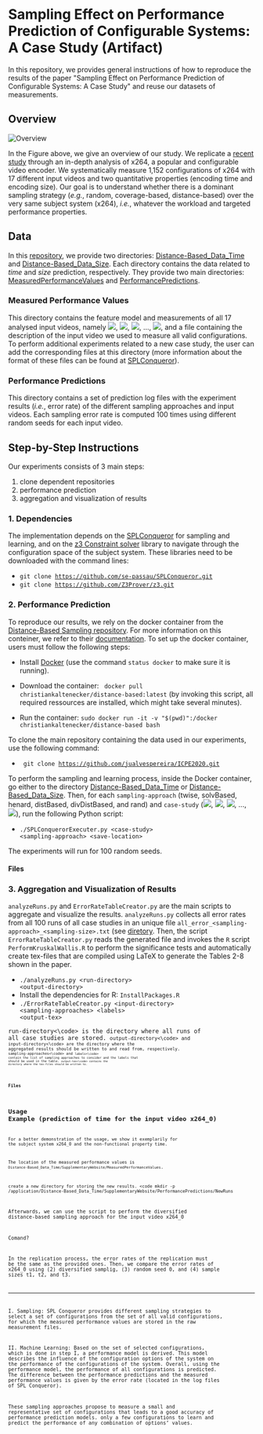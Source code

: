 # Sampling Effect on Performance Prediction of Configurable Systems: A Case Study (Artifact)

In this repository, we provides general instructions of how to reproduce the results of the paper "Sampling Effect on Performance Prediction of Configurable Systems: A Case Study" and reuse our datasets of measurements.

## Overview

![Overview](https://github.com/jualvespereira/ICPE2020/blob/master/overview.png)

In the Figure above, we give an overview of our study.
We replicate a [recent study](https://github.com/se-passau/Distance-Based_Data) through an in-depth analysis of x264, a popular and configurable video encoder.
We systematically measure 1,152 configurations of x264 with 17 different input videos and two quantitative properties (encoding time and encoding size).
Our goal is to understand whether there is a dominant sampling strategy (*e.g.*, random, coverage-based, distance-based) over the very same subject system (x264), *i.e.*, whatever the workload and targeted performance properties. 

## Data

In this [repository](https://github.com/jualvespereira/ICPE2020), we provide two directories: [Distance-Based_Data_Time](Distance-Based_Data_Time/) and [Distance-Based_Data_Size](Distance-Based_Data_Size/).
Each directory contains the data related to *time* and *size* prediction, respectively.
They provide two main directories: [MeasuredPerformanceValues](Distance-Based_Data_Time/SupplementaryWebsite/MeasuredPerformanceValues/) and [PerformancePredictions](Distance-Based_Data_Time/SupplementaryWebsite/PerformancePredictions/).

### Measured Performance Values

This directory contains the feature model and measurements of all 17 analysed input videos, namely <img src="http://latex.codecogs.com/gif.latex?x264_0" border="0"/>, <img src="http://latex.codecogs.com/gif.latex?x264_1" border="0"/>, <img src="http://latex.codecogs.com/gif.latex?x264_2" border="0"/>, ..., <img src="http://latex.codecogs.com/gif.latex?x264_{16}" border="0"/>, and a file containing the description of the input video we used to measure all valid configurations. To perform additional experiments related to a new case study, the user can add the corresponding files at this directory (more information about the format of these files can be found at [SPLConqueror](github.com/se-passau/SPLConqueror)).

### Performance Predictions

This directory contains a set of prediction log files with the experiment results (*i.e.*, error rate) of the different sampling approaches and input videos. Each sampling error rate is computed 100 times using different random seeds for each input video.

## Step-by-Step Instructions

Our experiments consists of 3 main steps:
1. clone dependent repositories
2. performance prediction
3. aggregation and visualization of results

### 1. Dependencies

The implementation depends on the [SPLConqueror](github.com/se-passau/SPLConqueror) for sampling and learning, and on the [z3 Constraint solver](https://github.com/Z3Prover/z3.git) library to navigate through the configuration space of the subject system. These libraries need to be downloaded with the command lines:

- <code>git clone https://github.com/se-passau/SPLConqueror.git</code>
- <code>git clone https://github.com/Z3Prover/z3.git</code>

### 2. Performance Prediction

To reproduce our results, we rely on the docker container from the [Distance-Based Sampling repository](https://github.com/se-passau/Distance-Based_Data).
For more information on this conteiner, we refer to their [documentation](https://github.com/se-passau/Distance-Based_Data/blob/master/README.md).
To set up the docker container, users must follow the following steps:

- Install [Docker](https://docs.docker.com/install/) (use the command <code>status docker</code> to make sure it is running).

- Download the container: 
<code> docker pull christiankaltenecker/distance-based:latest</code> (by invoking this script, all required ressources are installed, which might take several minutes).

- Run the container:
<code>sudo docker run -it -v "$(pwd)":/docker christiankaltenecker/distance-based bash</code>

To clone the main repository containing the data used in our experiments, use the following command:
- <code> git clone https://github.com/jualvespereira/ICPE2020.git</code>

To perform the sampling and learning process, inside the Docker container, go either to the directory [Distance-Based_Data_Time](Distance-Based_Data_Time/) or [Distance-Based_Data_Size](Distance-Based_Data_Size/).
Then, for each <code>sampling-approach</code> (twise, solvBased, henard, distBased, divDistBased, and rand) and <code>case-study</code> (<img src="http://latex.codecogs.com/gif.latex?x264_0" border="0"/>, <img src="http://latex.codecogs.com/gif.latex?x264_1" border="0"/>, <img src="http://latex.codecogs.com/gif.latex?x264_2" border="0"/>, ..., <img src="http://latex.codecogs.com/gif.latex?x264_{16}" border="0"/>), run the following Python script:
- <code>./SPLConquerorExecuter.py \<case-study\> \<sampling-approach\> \<save-location\></code>

The experiments will run for 100 random seeds.
  
#### Files




### 3. Aggregation and Visualization of Results

<code>analyzeRuns.py</code> and <code>ErrorRateTableCreator.py</code> are the main scripts to aggregate and visualize the results.
<code>analyzeRuns.py</code> collects all error rates from all 100 runs of all case studies in an unique file <code>all_error_\<sampling-approach\>_\<sampling-size\>.txt</code> (see [diretory](Distance-Based_Data_Time/SupplementaryWebsite/PerformancePredictions/AllSummary/).
Then, the script <code>ErrorRateTableCreator.py</code> reads the generated file and invokes the <code>R</code> script <code>PerformKruskalWallis.R</code> to perform the significance tests and automatically create tex-files that are compiled using LaTeX to generate the Tables 2-8 shown in the paper.

- <code>./analyzeRuns.py \<run-directory\> \<output-directory\></code>
- Install the dependencies for R: <code>InstallPackages.R</code> 
- <code>./ErrorRateTableCreator.py \<input-directory\> \<sampling-approaches\> \<labels\> \<output-tex\></code>

<code>run-directory<\code> is the directory where all runs of all case studies are stored. <code>output-directory<\code> and <code>input-directory<\code> are the directory where the aggregated results should be written to and read from, respectively. <code>sampling-approaches<\code> and <code>labels<\code> contain the list of sampling approaches to consider and the labels that should be used in the table. <code>output-tex<\code> contains the directory where the tex-files should be written to.


#### Files





## Usage Example (prediction of time for the input video x264_0)

For a better demonstration of the usage, we show it exemplarily for the subject system x264_0 and the non-functional property time.

The location of the measured performance values is <code>Distance-Based_Data_Time/SupplementaryWebsite/MeasuredPerformanceValues</code>.

create a new directory for storing the new results.
<code mkdir -p /application/Distance-Based_Data_Time/SupplementaryWebsite/PerformancePredictions/NewRuns</code>

Afterwards, we can use the script to perform the diversified distance-based sampling approach for the input video x264_0

Comand?

In the replication process, the error rates of the replication must be the same as the provided ones.
Then, we compare the error rates of x264_0 using (2) diversified samplig, (3) random seed 0, and (4) sample sizes t1, t2, and t3. 




-----------------------------
I. Sampling: SPL Conqueror provides different sampling strategies to select a set of configurations from the set of all valid configurations, for which the measured performance values are stored in the raw measurement files. 

II. Machine Learning: Based on the set of selected configurations, which is done in step I, a performance model is derived. This model describes the influence of the configuration options of the system on the performance of the configurations of the system. Overall, using the performance model, the performance of all configurations is predicted. The difference between the performance predictions and the measured performance values is given by the error rate (located in the log files of SPL Conqueror).

These sampling approaches propose to measure a small and representative set of configurations that leads to a good accuracy of performance prediction models. only a few configurations to learn and predict the performance of any combination of options’ values. 

